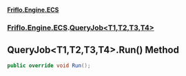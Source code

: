 #### [Friflo.Engine.ECS](index.md 'index')
### [Friflo.Engine.ECS](Friflo.Engine.ECS.md 'Friflo.Engine.ECS').[QueryJob&lt;T1,T2,T3,T4&gt;](QueryJob_T1,T2,T3,T4_.md 'Friflo.Engine.ECS.QueryJob<T1,T2,T3,T4>')

## QueryJob<T1,T2,T3,T4>.Run() Method

```csharp
public override void Run();
```